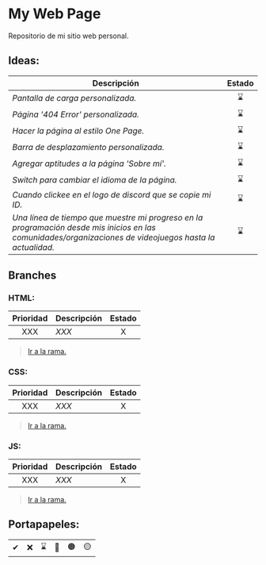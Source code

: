 # My Web Page
Repositorio de mi sitio web personal.


## Ideas:
| **Descripción** | **Estado** |
| ------------ | :---: |
| _Pantalla de carga personalizada._ | ⌛ |
| _Página '404 Error' personalizada._ | ⌛ |
| _Hacer la página al estilo One Page._ | ⌛ |
| _Barra de desplazamiento personalizada._ | ⌛ |
| _Agregar aptitudes a la página 'Sobre mí'._ | ⌛ |
| _Switch para cambiar el idioma de la página._ | ⌛ |
| _Cuando clickee en el logo de discord que se copie mi ID._ | ⌛ |
| _Una línea de tiempo que muestre mi progreso en la programación desde mis inicios en las comunidades/organizaciones de videojuegos hasta la actualidad._ | ⌛ |


## Branches

### HTML:
| **Prioridad** | **Descripción** | **Estado** |
| :---: | ------------ | :---: |
| XXX | _XXX_ | X |
> [Ir a la rama.]()

### CSS:
| **Prioridad** | **Descripción** | **Estado** |
| :---: | ------------ | :---: |
| XXX | _XXX_ | X |
> [Ir a la rama.]()

### JS:
| **Prioridad** | **Descripción** | **Estado** |
| :---: | ------------ | :---: |
| XXX | _XXX_ | X |
> [Ir a la rama.]()


## Portapapeles:
|  |  |  |  |  |  |
| :---: | :---: | :---: | :---: | :---: | :---: |
| ✔ | ❌ | ⌛ | 🔴 | 🟠 | 🟡 |

